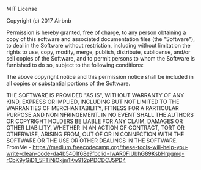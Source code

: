 MIT License

Copyright (c) 2017 Airbnb

Permission is hereby granted, free of charge, to any person obtaining a copy
of this software and associated documentation files (the "Software"), to deal
in the Software without restriction, including without limitation the rights
to use, copy, modify, merge, publish, distribute, sublicense, and/or sell
copies of the Software, and to permit persons to whom the Software is
furnished to do so, subject to the following conditions:

The above copyright notice and this permission notice shall be included in all
copies or substantial portions of the Software.

THE SOFTWARE IS PROVIDED "AS IS", WITHOUT WARRANTY OF ANY KIND, EXPRESS OR
IMPLIED, INCLUDING BUT NOT LIMITED TO THE WARRANTIES OF MERCHANTABILITY,
FITNESS FOR A PARTICULAR PURPOSE AND NONINFRINGEMENT. IN NO EVENT SHALL THE
AUTHORS OR COPYRIGHT HOLDERS BE LIABLE FOR ANY CLAIM, DAMAGES OR OTHER
LIABILITY, WHETHER IN AN ACTION OF CONTRACT, TORT OR OTHERWISE, ARISING FROM,
OUT OF OR IN CONNECTION WITH THE SOFTWARE OR THE USE OR OTHER DEALINGS IN THE
SOFTWARE.
FromMe - https://medium.freecodecamp.org/these-tools-will-help-you-write-clean-code-da4b5401f68e?fbclid=IwAR0FiUbhG89KsbHrpgmq-rCbK9yGiD1_5FTiNiOkjm1Kw912pPDCDCJ5PD4
